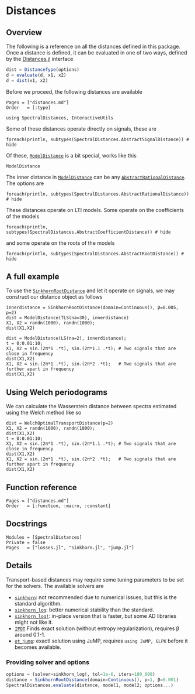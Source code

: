 # Distances

## Overview

The following is a reference on all the distances defined in this package. Once a distance is defined, it can be evaluated in one of two ways, defined by the  [Distances.jl](https://github.com/JuliaStats/Distances.jl) interface
```julia
dist = DistanceType(options)
d = evaluate(d, x1, x2)
d = dist(x1, x2)
```
Before we proceed, the following distances are available
```@index
Pages = ["distances.md"]
Order   = [:type]
```
```@setup dist
using SpectralDistances, InteractiveUtils
```

Some of these distances operate directly on signals, these are
```@example dist
foreach(println, subtypes(SpectralDistances.AbstractSignalDistance)) # hide
```
Of these, [`ModelDistance`](@ref) is a bit special, works like this
```@docs
ModelDistance
```
The inner distance in [`ModelDistance`](@ref) can be any [`AbstractRationalDistance`](@ref). The options are
```@example dist
foreach(println, subtypes(SpectralDistances.AbstractRationalDistance)) # hide
```
These distances operate on LTI models. Some operate on the coefficients of the models
```@example dist
foreach(println, subtypes(SpectralDistances.AbstractCoefficientDistance)) # hide
```
and some operate on the roots of the models
```@example dist
foreach(println, subtypes(SpectralDistances.AbstractRootDistance)) # hide
```

## A full example
To use the [`SinkhornRootDistance`](@ref) and let it operate on signals, we may construct our distance object as follows
```@repl dist
innerdistance = SinkhornRootDistance(domain=Continuous(), β=0.005, p=2)
dist = ModelDistance(TLS(na=30), innerdistance)
X1, X2 = randn(1000), randn(1000);
dist(X1,X2)

dist = ModelDistance(LS(na=2), innerdistance);
t = 0:0.01:10;
X1, X2 = sin.(2π*1 .*t), sin.(2π*1.1 .*t); # Two signals that are close in frequency
dist(X1,X2)
X1, X2 = sin.(2π*1 .*t), sin.(2π*2 .*t);   # Two signals that are further apart in frequency
dist(X1,X2)
```

## Using Welch periodograms
We can calculate the Wasserstein distance between spectra estimated using the Welch method like so
```@repl dist
dist = WelchOptimalTransportDistance(p=2)
X1, X2 = randn(1000), randn(1000);
dist(X1,X2)
t = 0:0.01:10;
X1, X2 = sin.(2π*1 .*t), sin.(2π*1.1 .*t); # Two signals that are close in frequency
dist(X1,X2)
X1, X2 = sin.(2π*1 .*t), sin.(2π*2 .*t);   # Two signals that are further apart in frequency
dist(X1,X2)
```


## Function reference

```@index
Pages = ["distances.md"]
Order   = [:function, :macro, :constant]
```

## Docstrings
```@autodocs
Modules = [SpectralDistances]
Private = false
Pages   = ["losses.jl", "sinkhorn.jl", "jump.jl"]
```

## Details
Transport-based distances may require some tuning parameters to be set for the solvers. The available solvers are
- [`sinkhorn`](@ref): not recommended due to numerical issues, but this is the standard algorithm.
- [`sinkhorn_log`](@ref): better numerical stability than the standard.
- [`sinkhorn_log!`](@ref): in-place version that is faster, but some AD libraries might not like it.
- [`IPOT`](@ref) Finds exact solution (without entropy regularization), requires β around 0.1-1.
- [`ot_jump`](@ref): exactl solution using JuMP, requires `using JuMP, GLPK` before it becomes available.

### Providing solver and options
```julia
options = (solver=sinkhorn_log!, tol=1e-6, iters=100_000)
distance = SinkhornRootDistance(domain=Continuous(), p=1, β=0.001)
SpectralDistances.evaluate(distance, model1, model2; options...)
```
